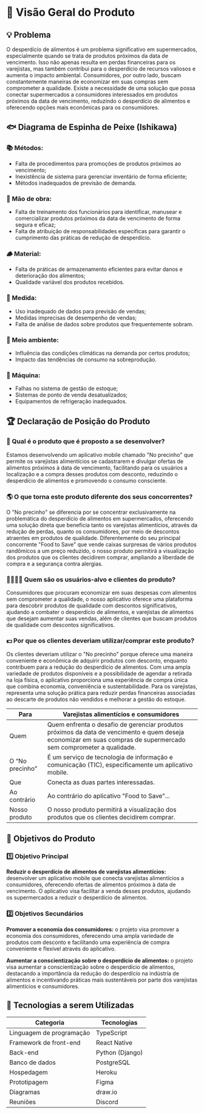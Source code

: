 # 🚀 Visão Geral do Produto

## 💡 Problema

O desperdício de alimentos é um problema significativo em supermercados,
especialmente quando se trata de produtos próximos da data de vencimento. Isso
não apenas resulta em perdas financeiras para os varejistas, mas também
contribui para o desperdício de recursos valiosos e aumenta o impacto
ambiental. Consumidores, por outro lado, buscam constantemente maneiras de
economizar em suas compras sem comprometer a qualidade. Existe a necessidade de
uma solução que possa conectar supermercados a consumidores interessados em
produtos próximos da data de vencimento, reduzindo o desperdício de alimentos e
oferecendo opções mais econômicas para os consumidores.

## 🐟 Diagrama de Espinha de Peixe (Ishikawa)

### 📚 Métodos: 

* Falta de procedimentos para promoções de produtos próximos ao vencimento;
* Inexistência de sistema para gerenciar inventário de forma eficiente;
* Métodos inadequados de previsão de demanda.

### 💪 Mão de obra:

* Falta de treinamento dos funcionários para identificar, manusear e
  comercializar produtos próximos da data de vencimento de forma segura e
  eficaz;
* Falta de atribuição de responsabilidades específicas para garantir o
  cumprimento das práticas de redução de desperdício.

### 🪵 Material:

* Falta de práticas de armazenamento eficientes para evitar danos e
  deterioração dos alimentos;
* Qualidade variável dos produtos recebidos.

### 📃 Medida: 

* Uso inadequado de dados para previsão de vendas;
* Medidas imprecisas de desempenho de vendas;
* Falta de análise de dados sobre produtos que frequentemente sobram.

### 🐼 Meio ambiente:

* Influência das condições climáticas na demanda por certos produtos;
* Impacto das tendências de consumo na sobreprodução.

### 🦾 Máquina: 

* Falhas no sistema de gestão de estoque;
* Sistemas de ponto de venda desatualizados;
* Equipamentos de refrigeração inadequados.

## 🏆 Declaração de Posição do Produto

### 🗽 Qual é o produto que é proposto a se desenvolver?

Estamos desenvolvendo um aplicativo mobile chamado "No precinho" que permite os
varejistas alimentícios se cadastrarem e divulgar ofertas de alimentos próximos
à data de vencimento, facilitando para os usuários a localização e a compra
desses produtos com desconto, reduzindo o desperdício de alimentos e promovendo
o consumo consciente.

### 🌎 O que torna este produto diferente dos seus concorrentes?

O "No precinho" se diferencia por se concentrar exclusivamente na problemática
do desperdício de alimentos em supermercados, oferecendo uma solução direta que
beneficia tanto os varejistas alimentícios, através da redução de perdas,
quanto os consumidores, por meio de descontos atraentes em produtos de
qualidade. Diferentemente do seu principal concorrente "Food to Save" que vende
caixas surpresas de vários produtos randômicos a um preço reduzido, o nosso
produto permitirá a visualização dos produtos que os clientes decidirem
comprar, ampliando a liberdade de compra e a segurança contra alergias.

### 👨‍👩‍👧‍👦 Quem são os usuários-alvo e clientes do produto?

Consumidores que procuram economizar em suas despesas com alimentos sem
comprometer a qualidade, o nosso aplicativo oferece uma plataforma para
descobrir produtos de qualidade com descontos significativos, ajudando a
combater o desperdício de alimentos, e varejistas de alimentos que desejam
aumentar suas vendas, além de clientes que buscam produtos de qualidade com
descontos significativos.

### 💵 Por que os clientes deveriam utilizar/comprar este produto?

Os clientes deveriam utilizar o "No precinho" porque oferece uma maneira
conveniente e econômica de adquirir produtos com desconto, enquanto contribuem
para a redução do desperdício de alimentos. Com uma ampla variedade de produtos
disponíveis e a possibilidade de agendar a retirada na loja física, o
aplicativo proporciona uma experiência de compra única que combina economia,
conveniência e sustentabilidade. Para os varejistas, representa uma solução
prática para reduzir perdas financeiras associadas ao descarte de produtos não
vendidos e melhorar a gestão do estoque.

| Para                        | Varejistas alimentícios e consumidores                                                                                                                             |
| --------------------------- | ------------------------------------------------------------------------------------------------------------------------------------------------------------------ |
| Quem                        | Quem enfrenta o desafio de gerenciar produtos próximos da data de vencimento e quem deseja economizar em suas compras de supermercado sem comprometer a qualidade. |
| O “No precinho”             | É um serviço de tecnologia de informação e comunicação (TIC), especificamente um aplicativo mobile.                                                                |
| Que                         | Conecta as duas partes interessadas.                                                                                                                               |
| Ao contrário                | Ao contrário do aplicativo "Food to Save"...                                                                                                                       |
| Nosso produto               | O nosso produto permitirá a visualização dos produtos que os clientes decidirem comprar.                                                                           |

## 🎯 Objetivos do Produto

### 1️⃣  Objetivo Principal

**Reduzir o desperdício de alimentos de varejistas alimentícios:** desenvolver
um aplicativo mobile que conecta varejistas alimentícios a consumidores,
oferecendo ofertas de alimentos próximos à data de vencimento. O aplicativo
visa facilitar a venda desses produtos, ajudando os supermercados a reduzir o
desperdício de alimentos.

### 2️⃣  Objetivos Secundários

**Promover a economia dos consumidores:** o projeto visa promover a economia
dos consumidores, oferecendo uma ampla variedade de produtos com desconto e
facilitando uma experiência de compra conveniente e flexível através do
aplicativo.

**Aumentar a conscientização sobre o desperdício de alimentos:** o projeto visa
aumentar a conscientização sobre o desperdício de alimentos, destacando a
importância da redução do desperdício na indústria de alimentos e incentivando
práticas mais sustentáveis por parte dos varejistas alimentícios e
consumidores.

## 🔧 Tecnologias a serem Utilizadas

| Categoria  | Tecnologias  |
| ---------- | ------------ |
| Linguagem de programação      | TypeScript        |
| Framework de front-end      | React Native        |
| Back-end      | Python (Django)        |
| Banco de dados      | PostgreSQL        |
| Hospedagem      | Heroku        |
| Prototipagem      | Figma        |
| Diagramas      | draw.io        |
| Reuniões      | Discord        |
